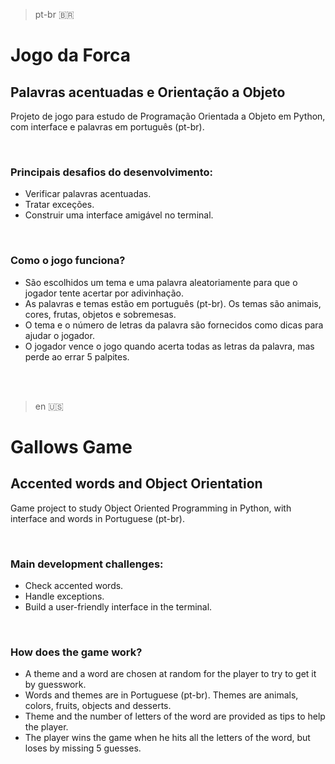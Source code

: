 > pt-br 🇧🇷

# **Jogo da Forca**

## **Palavras acentuadas e Orientação a Objeto**

Projeto de jogo para estudo de Programação Orientada a Objeto em Python, com interface e palavras em português (pt-br).

<br/>

### **Principais desafios do desenvolvimento:**

- Verificar palavras acentuadas.
- Tratar exceções.
- Construir uma interface amigável no terminal.

<br/>

### **Como o jogo funciona?**

- São escolhidos um tema e uma palavra aleatoriamente para que o jogador tente acertar por adivinhação.
- As palavras e temas estão em português (pt-br). Os temas são animais, cores, frutas, objetos e sobremesas.
- O tema e o número de letras da palavra são fornecidos como dicas para ajudar o jogador.
- O jogador vence o jogo quando acerta todas as letras da palavra, mas perde ao errar 5 palpites.

<br/><br/>

> en 🇺🇸

# **Gallows Game**

## **Accented words and Object Orientation**

Game project to study Object Oriented Programming in Python, with interface and words in Portuguese (pt-br).

<br/>

### **Main development challenges:**

- Check accented words.
- Handle exceptions.
- Build a user-friendly interface in the terminal.

<br/>

### **How does the game work?**

- A theme and a word are chosen at random for the player to try to get it by guesswork.
- Words and themes are in Portuguese (pt-br). Themes are animals, colors, fruits, objects and desserts.
- Theme and the number of letters of the word are provided as tips to help the player.
- The player wins the game when he hits all the letters of the word, but loses by missing 5 guesses.
